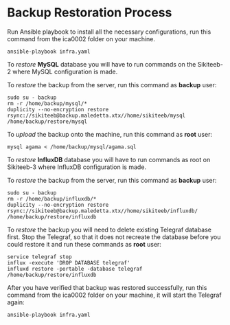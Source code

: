 # Backup Restoration Process


Run Ansible playbook to install all the necessary configurations, run this command from the ica0002 folder on your machine.  

```ansible-playbook infra.yaml ```

To *restore*  **MySQL** database you will have to run commands on the Sikiteeb-2 where MySQL configuration is made. 

To *restore* the backup from the server, run this command as **backup** user:  

```sudo su - backup```    
``` rm -r /home/backup/mysql/* ```  
```duplicity --no-encryption restore rsync://sikiteeb@backup.maledetta.xtx//home/sikiteeb/mysql /home/backup/restore/mysql```

To *upload* the backup onto the machine, run this command as **root** user:  

```mysql agama < /home/backup/mysql/agama.sql```

To *restore* **InfluxDB** database you will have to run commands as root on Sikiteeb-3 where InfluxDB configuration is made.

To *restore* the backup from the server, run this command as **backup** user:  

```sudo su - backup```   
```rm -r /home/backup/influxdb/*```  
```duplicity --no-encryption restore rsync://sikiteeb@backup.maledetta.xtx//home/sikiteeb/influxdb/ /home/backup/restore/influxdb```

To *restore* the backup you will need to delete existing Telegraf database first. Stop the Telegraf, so that it does not recreate the database before you could restore it and run these commands as **root** user: 

```service telegraf stop```  
```influx -execute 'DROP DATABASE telegraf'```  
```influxd restore -portable -database telegraf /home/backup/restore/influxdb```

After you have verified that backup was restored successfully, run this command from the ica0002 folder on your machine,
it will start the Telegraf again:  

```ansible-playbook infra.yaml```  
